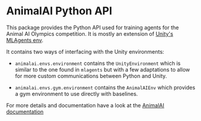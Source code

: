 # AnimalAI Python API

This package provides the Python API used for training agents for the Animal AI Olympics competition. It is mostly an 
extension of [Unity's MLAgents env](https://github.com/Unity-Technologies/ml-agents/tree/master/ml-agents-envs).

It contains two ways of interfacing with the Unity environments:

- `animalai.envs.environment` contains the `UnityEnvironment` which is similar to the one found in `mlagents` but with 
a few adaptations to allow for more custom communications between Python and Unity.

- `animalai.envs.gym.environment` contains the `AnimalAIEnv` which provides a gym environment to use directly with 
baselines.

For more details and documentation have a look at the [AnimalAI documentation](../documentation)